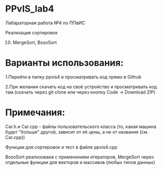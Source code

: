 # PPvIS_lab4

Лабараторная работа №4 по ППвИС

Реализация сортировок

10. MergeSort, BozoSort

# Варианты использования:

1.Перейти в папку ppvis4 и просматривать код прямо в Github

2.При желании скачать код на своё устройство и просматривать код там (скачать через git clone или через кнопку Code -> Download ZIP)

# Примечания:
Car.h и Car.cpp - файлы пользовательского класса (то, какая машина будет "больше" другой, зависит от её цены, а не от названия (см. Car.cpp))

Функции для сортировок и тест в файле ppvis4.cpp

BozoSort реализована с применением итераторов, MergeSort через отдельные функции для векторов и массивов (любых типов данных)
